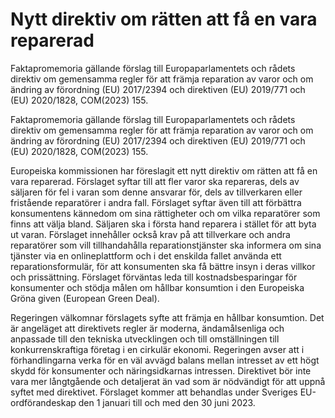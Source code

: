 # Nytt direktiv om rätten att få en vara reparerad

Faktapromemoria gällande förslag till Europaparlamentets och rådets direktiv om gemensamma regler för att främja reparation av varor och om ändring av förordning (EU) 2017/2394 och direktiven (EU) 2019/771 och (EU) 2020/1828, COM(2023) 155.

Faktapromemoria gällande förslag till Europaparlamentets och rådets direktiv om gemensamma regler för att främja reparation av varor och om ändring av förordning (EU) 2017/2394 och direktiven (EU) 2019/771 och (EU) 2020/1828, COM(2023) 155.

Europeiska kommissionen har föreslagit ett nytt direktiv om rätten att få en vara reparerad. Förslaget syftar till att fler varor ska repareras, dels av säljaren för fel i varan som denne ansvarar för, dels av tillverkaren eller fristående reparatörer i andra fall. Förslaget syftar även till att förbättra konsumentens kännedom om sina rättigheter och om vilka reparatörer som finns att välja bland. Säljaren ska i första hand reparera i stället för att byta ut varan. Förslaget innehåller också krav på att tillverkare och andra reparatörer som vill tillhandahålla reparationstjänster ska informera om sina tjänster via en onlineplattform och i det enskilda fallet använda ett reparationsformulär, för att konsumenten ska få bättre insyn i deras villkor och prissättning. Förslaget förväntas leda till kostnadsbesparingar för konsumenter och stödja målen om hållbar konsumtion i den Europeiska Gröna given (European Green Deal).

Regeringen välkomnar förslagets syfte att främja en hållbar konsumtion. Det är angeläget att direktivets regler är moderna, ändamålsenliga och anpassade till den tekniska utvecklingen och till omställningen till konkurrenskraftiga företag i en cirkulär ekonomi. Regeringen avser att i förhandlingarna verka för en väl avvägd balans mellan intresset av ett högt skydd för konsumenter och näringsidkarnas intressen. Direktivet bör inte vara mer långtgående och detaljerat än vad som är nödvändigt för att uppnå syftet med direktivet. Förslaget kommer att behandlas under Sveriges EU-ordförandeskap den 1 januari till och med den 30 juni 2023.
